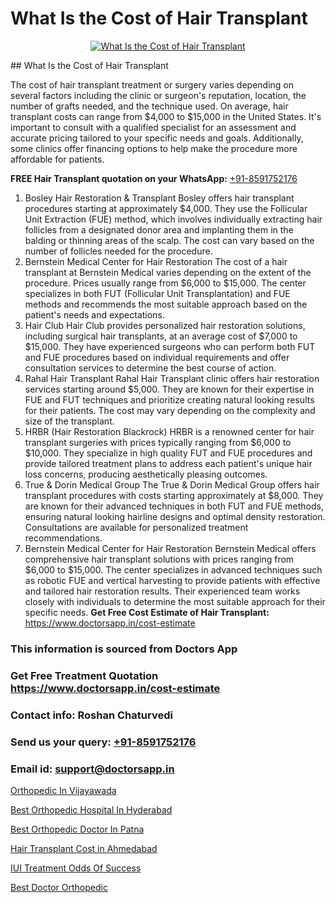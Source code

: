 # What Is the Cost of Hair Transplant

<p align="center">
  <a href="https://doctorsapp.co.in/treatment/hair-transplant">
    <img src="https://doctorsapp.co.in/uploads/treatment_image/transplant.jpg" alt="What Is the Cost of Hair Transplant">
  </a>
</p>
## What Is the Cost of Hair Transplant

The cost of hair transplant treatment or surgery varies depending on several factors including the clinic or surgeon's reputation, location, the number of grafts needed, and the technique used. On average, hair transplant costs can range from $4,000 to $15,000 in the United States. It's important to consult with a qualified specialist for an assessment and accurate pricing tailored to your specific needs and goals. Additionally, some clinics offer financing options to help make the procedure more affordable for patients.

**FREE Hair Transplant quotation on your WhatsApp:**  [+91-8591752176](https://api.whatsapp.com/send?phone=8591752176)

1) Bosley Hair Restoration & Transplant   Bosley offers hair transplant procedures starting at approximately $4,000. They use the Follicular Unit Extraction (FUE) method, which involves individually extracting hair follicles from a designated donor area and implanting them in the balding or thinning areas of the scalp. The cost can vary based on the number of follicles needed for the procedure.
2) Bernstein Medical Center for Hair Restoration   The cost of a hair transplant at Bernstein Medical varies depending on the extent of the procedure. Prices usually range from $6,000 to $15,000. The center specializes in both FUT (Follicular Unit Transplantation) and FUE methods and recommends the most suitable approach based on the patient's needs and expectations.
3) Hair Club   Hair Club provides personalized hair restoration solutions, including surgical hair transplants, at an average cost of $7,000 to $15,000. They have experienced surgeons who can perform both FUT and FUE procedures based on individual requirements and offer consultation services to determine the best course of action.
4) Rahal Hair Transplant   Rahal Hair Transplant clinic offers hair restoration services starting around $5,000. They are known for their expertise in FUE and FUT techniques and prioritize creating natural looking results for their patients. The cost may vary depending on the complexity and size of the transplant.
5) HRBR (Hair Restoration Blackrock)   HRBR is a renowned center for hair transplant surgeries with prices typically ranging from $6,000 to $10,000. They specialize in high quality FUT and FUE procedures and provide tailored treatment plans to address each patient's unique hair loss concerns, producing aesthetically pleasing outcomes.
6) True & Dorin Medical Group   The True & Dorin Medical Group offers hair transplant procedures with costs starting approximately at $8,000. They are known for their advanced techniques in both FUT and FUE methods, ensuring natural looking hairline designs and optimal density restoration. Consultations are available for personalized treatment recommendations.
7) Bernstein Medical Center for Hair Restoration   Bernstein Medical offers comprehensive hair transplant solutions with prices ranging from $6,000 to $15,000. The center specializes in advanced techniques such as robotic FUE and vertical harvesting to provide patients with effective and tailored hair restoration results. Their experienced team works closely with individuals to determine the most suitable approach for their specific needs.
**Get Free Cost Estimate of Hair Transplant:** https://www.doctorsapp.in/cost-estimate

### This information is sourced from Doctors App 
### Get Free Treatment Quotation https://www.doctorsapp.in/cost-estimate
### Contact info: Roshan Chaturvedi 
### Send us your query: [+91-8591752176](https://api.whatsapp.com/send?phone=8591752176) 
### Email id: support@doctorsapp.in

[Orthopedic In Vijayawada](https://www.linkedin.com/pulse/orthopedic-vijayawada-doctorsapp-chittagong-ty6ee?trackingId=cbLDhgSAORJ05BdXblE8FA%3D%3D&lipi=urn%3Ali%3Apage%3Ad_flagship3_company_admin%3BUjs5mcUZR9ewYOKOFkpg2w%3D%3D)

[Best Orthopedic Hospital In Hyderabad](https://www.linkedin.com/pulse/best-orthopedic-hospital-hyderabad-doctorsappin-wmkyc?trackingId=DKGRn5j9owbRRcrKSujShA%3D%3D&lipi=urn%3Ali%3Apage%3Ad_flagship3_company_admin%3BcTUR6naWQkWjeA%2BR15noZQ%3D%3D)

[Best Orthopedic Doctor In Patna](https://medium.com/@akashbhatt14/best-orthopedic-doctor-in-patna-8c859a2fdfe6)

[Hair Transplant Cost in Ahmedabad](https://medium.com/@devenderrathi97/hair-transplant-cost-in-ahmedabad-6fea3f68f774)

[IUI Treatment Odds Of Success](https://doctors-apps.github.io/doctorsapp/iui-treatment-odds-of-success)

[Best Doctor Orthopedic](https://doctors-apps.github.io/doctorsapp/best-doctor-orthopedic)

